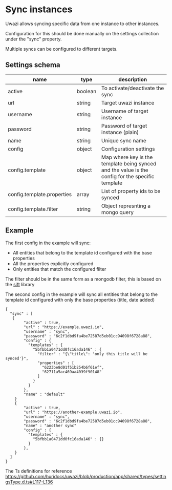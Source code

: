 # Sync instances

Uwazi allows syncing specific data from one instance to other instances.

Configuration for this should be done manually on the settings collection under the "sync" property.

Multiple syncs can be configured to different targets.


## Settings schema

| name | type | description | 
| -----| ----|------------|
| active| boolean | To activate/deactivate the sync|
| url| string | Target uwazi instance|
| username| string | Username of target instance|
| password| string | Password of target instance (plain)|
| name| string | Unique sync name|
| config| object | Configuration settings|
| config.template| object | Map where key is the template being synced and the value is the config for the specific template|
| config.template.properties| array | List of property ids to be synced|
| config.template.filter| string | Object represnting a mongo query|

## Example

The first config in the example will sync:
- All entities that belong to the template id configured with the base properties
- All the properties explicitly configured
- Only entities that match the configured filter

The filter should be in the same form as a mongodb filter, this is based on the [sift](https://github.com/crcn/sift.js) library

The second config in the example will sync all entities that belong to the template id configured with only the base properties (title, date added)

```
{
  "sync" : [
   {
        "active" : true,
        "url" : "https://example.uwazi.io",
        "username" : "sync",
        "password" : "6c2f1dbd9fa4be72587d5eb01cc94098f6728a88",
        "config" : {
          "templates" : {
            "5bfbb1a0471dd0fc16ada146" : {
              "filter" : "{\"title\": 'only this title will be synced'}",
              "properties" : [
                "6223be8d01f51b254b6f61ef",
                "62711a5ac469aa4039f90148"
              ]
            }
          }
        },
        "name" : "default"
    }
    {
        "active" : true,
        "url" : "https://another-example.uwazi.io",
        "username" : "sync",
        "password" : "6c2f1dbd9fa4be72587d5eb01cc94098f6728a88",
        "name" : "another sync"
        "config" : {
          "templates" : {
            "5bfbb1a0471dd0fc16ada146" : {}
          }
        },
    }
  ]
}

```

The Ts definitions for reference https://github.com/huridocs/uwazi/blob/production/app/shared/types/settingsType.d.ts#L117-L136
